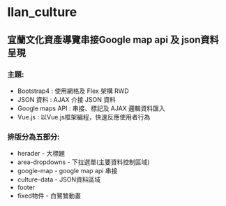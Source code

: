 <h1>Ilan_culture</h1>

<h2>宜蘭文化資產導覽串接Google map api 及 json資料呈現</h2>

<h3>主題:</h3>
<ul>
  <li>Bootstrap4 : 使用網格及 Flex 架構 RWD</li>
  <li>JSON 資料 :  AJAX 介接 JSON 資料</li>
  <li>Google maps API : 串接、標記及 AJAX 邏輯資料匯入</li>
  <li>Vue.js : 以Vue.js框架編程，快速反應使用者行為</li>
</ul>

<h3>排版分為五部分:</h3>
<ul>
  <li>herader - 大標題</li>
  <li>area-dropdowns - 下拉選單(主要資料控制區域)</li>
  <li>google-map - google map api 串接</li>
  <li>culture-data - JSON資料區域</li>
  <li>footer</li>
  <li>fixed物件 - 白鷺鷥動畫</li>
</ul>
